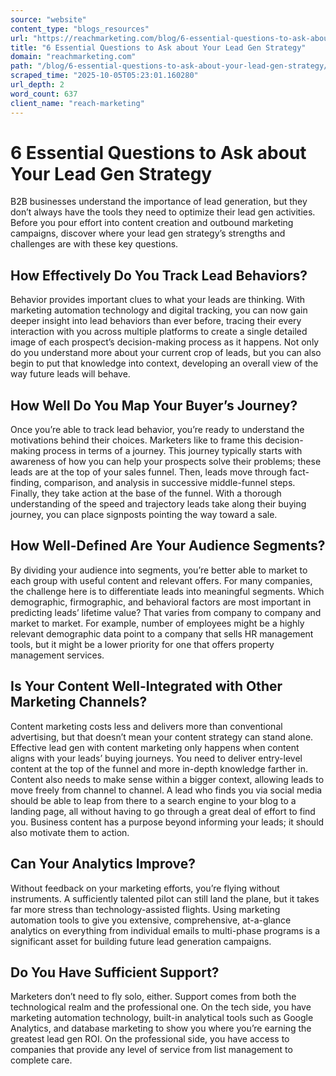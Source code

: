 ```yaml
---
source: "website"
content_type: "blogs_resources"
url: "https://reachmarketing.com/blog/6-essential-questions-to-ask-about-your-lead-gen-strategy/"
title: "6 Essential Questions to Ask about Your Lead Gen Strategy"
domain: "reachmarketing.com"
path: "/blog/6-essential-questions-to-ask-about-your-lead-gen-strategy/"
scraped_time: "2025-10-05T05:23:01.160280"
url_depth: 2
word_count: 637
client_name: "reach-marketing"
---
```


# 6 Essential Questions to Ask about Your Lead Gen Strategy

B2B businesses understand the importance of lead generation, but they don’t always have the tools they need to optimize their lead gen activities. Before you pour effort into content creation and outbound marketing campaigns, discover where your lead gen strategy’s strengths and challenges are with these key questions.

## How Effectively Do You Track Lead Behaviors?

Behavior provides important clues to what your leads are thinking. With marketing automation technology and digital tracking, you can now gain deeper insight into lead behaviors than ever before, tracing their every interaction with you across multiple platforms to create a single detailed image of each prospect’s decision-making process as it happens. Not only do you understand more about your current crop of leads, but you can also begin to put that knowledge into context, developing an overall view of the way future leads will behave.

## How Well Do You Map Your Buyer’s Journey?

Once you’re able to track lead behavior, you’re ready to understand the motivations behind their choices. Marketers like to frame this decision-making process in terms of a journey. This journey typically starts with awareness of how you can help your prospects solve their problems; these leads are at the top of your sales funnel. Then, leads move through fact-finding, comparison, and analysis in successive middle-funnel steps. Finally, they take action at the base of the funnel. With a thorough understanding of the speed and trajectory leads take along their buying journey, you can place signposts pointing the way toward a sale.

## How Well-Defined Are Your Audience Segments?

By dividing your audience into segments, you’re better able to market to each group with useful content and relevant offers. For many companies, the challenge here is to differentiate leads into meaningful segments. Which demographic, firmographic, and behavioral factors are most important in predicting leads’ lifetime value? That varies from company to company and market to market. For example, number of employees might be a highly relevant demographic data point to a company that sells HR management tools, but it might be a lower priority for one that offers property management services.

## Is Your Content Well-Integrated with Other Marketing Channels?

Content marketing costs less and delivers more than conventional advertising, but that doesn’t mean your content strategy can stand alone. Effective lead gen with content marketing only happens when content aligns with your leads’ buying journeys. You need to deliver entry-level content at the top of the funnel and more in-depth knowledge farther in. Content also needs to make sense within a bigger context, allowing leads to move freely from channel to channel. A lead who finds you via social media should be able to leap from there to a search engine to your blog to a landing page, all without having to go through a great deal of effort to find you. Business content has a purpose beyond informing your leads; it should also motivate them to action.

## Can Your Analytics Improve?

Without feedback on your marketing efforts, you’re flying without instruments. A sufficiently talented pilot can still land the plane, but it takes far more stress than technology-assisted flights. Using marketing automation tools to give you extensive, comprehensive, at-a-glance analytics on everything from individual emails to multi-phase programs is a significant asset for building future lead generation campaigns.

## Do You Have Sufficient Support?

Marketers don’t need to fly solo, either. Support comes from both the technological realm and the professional one. On the tech side, you have marketing automation technology, built-in analytical tools such as Google Analytics, and database marketing to show you where you’re earning the greatest lead gen ROI. On the professional side, you have access to companies that provide any level of service from list management to complete care.